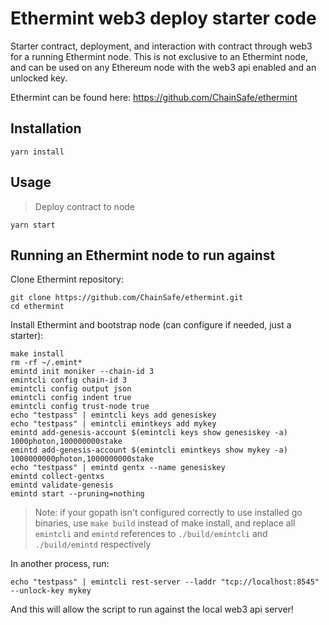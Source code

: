 # Ethermint web3 deploy starter code

Starter contract, deployment, and interaction with contract through web3 for a running Ethermint node. This is not exclusive to an Ethermint node, and can be used on any Ethereum node with the web3 api enabled and an unlocked key. 

Ethermint can be found here: https://github.com/ChainSafe/ethermint

## Installation

```
yarn install
```

## Usage

> Deploy contract to node
```
yarn start
```

## Running an Ethermint node to run against

Clone Ethermint repository:
```
git clone https://github.com/ChainSafe/ethermint.git
cd ethermint
```

Install Ethermint and bootstrap node (can configure if needed, just a starter):
```
make install 
rm -rf ~/.emint*
emintd init moniker --chain-id 3
emintcli config chain-id 3
emintcli config output json
emintcli config indent true
emintcli config trust-node true
echo "testpass" | emintcli keys add genesiskey
echo "testpass" | emintcli emintkeys add mykey
emintd add-genesis-account $(emintcli keys show genesiskey -a) 1000photon,100000000stake
emintd add-genesis-account $(emintcli emintkeys show mykey -a) 1000000000photon,1000000000stake
echo "testpass" | emintd gentx --name genesiskey
emintd collect-gentxs
emintd validate-genesis
emintd start --pruning=nothing

```

> Note: if your gopath isn't configured correctly to use installed go binaries, use `make build` instead of make install, and replace all `emintcli` and `emintd` references to `./build/emintcli` and `./build/emintd` respectively

In another process, run:
```
echo "testpass" | emintcli rest-server --laddr "tcp://localhost:8545" --unlock-key mykey
```

And this will allow the script to run against the local web3 api server!